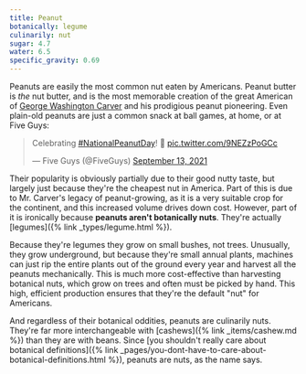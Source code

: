```yaml
---
title: Peanut
botanically: legume
culinarily: nut
sugar: 4.7
water: 6.5
specific_gravity: 0.69
---
```

Peanuts are easily the most common nut eaten by Americans. Peanut butter is <em>the</em> nut butter, and is the most memorable creation of the great American of [George Washington Carver](https://www.tuskegee.edu/support-tu/george-washington-carver) and his prodigious peanut pioneering. Even plain-old peanuts are just a common snack at ball games, at home, or at Five Guys:
<blockquote class="twitter-tweet" data-dnt="true"><p lang="en" dir="ltr">Celebrating <a href="https://twitter.com/hashtag/NationalPeanutDay?src=hash&amp;ref_src=twsrc%5Etfw">#NationalPeanutDay</a>! 🥜 <a href="https://t.co/9NEZzPoGCc">pic.twitter.com/9NEZzPoGCc</a></p>&mdash; Five Guys (@FiveGuys) <a href="https://twitter.com/FiveGuys/status/1437446014135320580?ref_src=twsrc%5Etfw">September 13, 2021</a></blockquote> <script async src="https://platform.twitter.com/widgets.js" charset="utf-8"></script> 

Their popularity is obviously partially due to their good nutty taste, but largely just because they're the cheapest nut in America. Part of this is due to Mr. Carver's legacy of peanut-growing, as it is a very suitable crop for the continent, and this increased volume drives down cost. However, part of it is ironically because <strong>peanuts aren't botanically nuts</strong>. They're actually [legumes]({% link _types/legume.html %}).

Because they're legumes they grow on small bushes, not trees. Unusually, they grow underground, but because they're small annual plants, machines can just rip the entire plants out of the ground every year and harvest all the peanuts mechanically. This is much more cost-effective than harvesting botanical nuts, which grow on trees and often must be picked by hand. This high, efficient production ensures that they're the default "nut" for Americans.

And regardless of their botanical oddities, peanuts are culinarily nuts. They're far more interchangeable with [cashews]({% link _items/cashew.md %}) than they are with beans. Since [you shouldn't really care about botanical definitions]({% link _pages/you-dont-have-to-care-about-botanical-definitions.html %}), peanuts are nuts, as the name says.